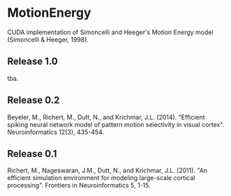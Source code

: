 MotionEnergy
============

CUDA implementation of Simoncelli and Heeger's Motion Energy model (Simoncelli & Heeger, 1998).

Release 1.0
-----------
tba.

Release 0.2
-----------
Beyeler, M., Richert, M., Dutt, N., and Krichmar, J.L. (2014). "Efficient spiking neural network model of pattern motion selectivity in visual cortex". Neuroinformatics 12(3), 435-454.

Release 0.1
-----------
Richert, M., Nageswaran, J.M., Dutt, N., and Krichmar, J.L. (2011). "An efficient simulation environment for modeling large-scale cortical processing". Frontiers in Neuroinformatics 5, 1-15.

